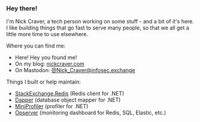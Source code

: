 ### Hey there!

I'm Nick Craver, a tech person working on some stuff - and a bit of it's here. I like building things that go fast to serve many people, so that we all get a little more time to use elsewhere.

Where you can find me:
- Here! Hey you found me!
- On my blog: [nickcraver.com](https://nickcraver.com/)
- On Mastodon: <a rel="me" href="https://infosec.exchange/@Nick_Craver">@Nick_Craver@infosec.exchange</a>

Things I built or help maintain:
- [StackExchange.Redis](https://github.com/StackExchange/StackExchange.Redis) (Redis client for .NET)
- [Dapper](https://github.com/DapperLib/Dapper) (database object mapper for .NET)
- [MiniProfiler](https://github.com/MiniProfiler/dotnet) (profiler for .NET)
- [Opserver](https://github.com/opserver/Opserver) (monitoring dashboard for Redis, SQL, Elastic, etc.)
